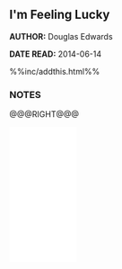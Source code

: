 I'm Feeling Lucky
---------------

**AUTHOR:** Douglas Edwards

**DATE READ:** 2014-06-14

%%inc/addthis.html%%

### NOTES ###


@@@RIGHT@@@
<iframe style="width:120px;height:240px;" marginwidth="0" marginheight="0" scrolling="no" frameborder="0" src="//ws-na.amazon-adsystem.com/widgets/q?ServiceVersion=20070822&OneJS=1&Operation=GetAdHtml&MarketPlace=US&source=ss&ref=ss_til&ad_type=product_link&tracking_id=wojcadamkoszh-20&marketplace=amazon&region=US&placement=B004X7SYQI&asins=B004X7SYQI&linkId=ZDTHFJ7ID7WBN4RF&show_border=false&link_opens_in_new_window=true&price_color=333333&title_color=C00000&bg_color=FFFFFF"> </iframe>
